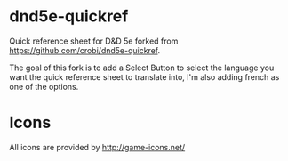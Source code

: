 dnd5e-quickref
==============

Quick reference sheet for D&amp;D 5e forked from https://github.com/crobi/dnd5e-quickref.

The goal of this fork is to add a Select Button to select the language you want the quick reference sheet to translate into, I'm also adding french as one of the options.


Icons
==============

All icons are provided by http://game-icons.net/
